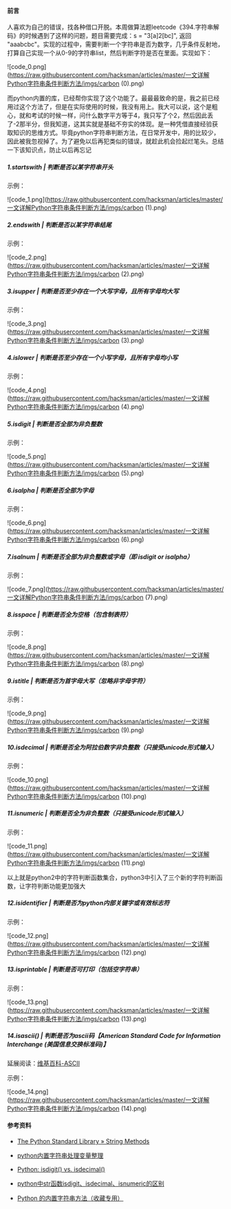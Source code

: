 #### 前言

人喜欢为自己的错误，找各种借口开脱。本周做算法题leetcode《394.字符串解码》的时候遇到了这样的问题，题目需要完成：s = "3[a]2[bc]", 返回 "aaabcbc"。实现的过程中，需要判断一个字符串是否为数字，几乎条件反射地，打算自己实现一个从0-9的字符串list，然后判断字符是否在里面。实现如下：



![code_0.png](https://raw.githubusercontent.com/hacksman/articles/master/一文详解Python字符串条件判断方法/imgs/carbon (0).png)



而python内置的库，已经帮你实现了这个功能了。最最最致命的是，我之前已经用过这个方法了，但是在实际使用的时候，我没有用上。我大可以说，这个是粗心，就和考试的时候一样，问什么数字平方等于4，我只写了个2，然后因此丢了-2那半分，但我知道，这其实就是基础不夯实的体现。是一种凭借直接经验获取知识的思维方式。毕竟python字符串判断方法，在日常开发中，用的比较少，因此被我忽视掉了。为了避免以后再犯类似的错误，就趁此机会捡起烂笔头。总结一下该知识点，防止以后再忘记



##### 1.startswith | 判断是否以某字符串开头



示例：

![code_1.png](https://raw.githubusercontent.com/hacksman/articles/master/一文详解Python字符串条件判断方法/imgs/carbon (1).png)



##### 2.endswith | 判断是否以某字符串结尾



示例：

![code_2.png](https://raw.githubusercontent.com/hacksman/articles/master/一文详解Python字符串条件判断方法/imgs/carbon (2).png)



##### 3.isupper | 判断是否至少存在一个大写字母，且所有字母均大写



示例：

![code_3.png](https://raw.githubusercontent.com/hacksman/articles/master/一文详解Python字符串条件判断方法/imgs/carbon (3).png)



##### 4.islower | 判断是否至少存在一个小写字母，且所有字母均小写



示例：

![code_4.png](https://raw.githubusercontent.com/hacksman/articles/master/一文详解Python字符串条件判断方法/imgs/carbon (4).png)



##### 5.isdigit | 判断是否全部为非负整数



示例：

![code_5.png](https://raw.githubusercontent.com/hacksman/articles/master/一文详解Python字符串条件判断方法/imgs/carbon (5).png)



##### 6.isalpha | 判断是否全部为字母



示例：

![code_6.png](https://raw.githubusercontent.com/hacksman/articles/master/一文详解Python字符串条件判断方法/imgs/carbon (6).png)



##### 7.isalnum | 判断是否全部为非负整数或字母（即 isdigit or isalpha）



示例：

![code_7.png](https://raw.githubusercontent.com/hacksman/articles/master/一文详解Python字符串条件判断方法/imgs/carbon (7).png)



##### 8.isspace | 判断是否全为空格（包含制表符）



示例：

![code_8.png](https://raw.githubusercontent.com/hacksman/articles/master/一文详解Python字符串条件判断方法/imgs/carbon (8).png)



##### 9.istitle | 判断是否为首字母大写（忽略非字母字符）



示例：

![code_9.png](https://raw.githubusercontent.com/hacksman/articles/master/一文详解Python字符串条件判断方法/imgs/carbon (9).png)



##### 10.isdecimal | 判断是否全为阿拉伯数字非负整数（只接受unicode形式输入）



示例：

![code_10.png](https://raw.githubusercontent.com/hacksman/articles/master/一文详解Python字符串条件判断方法/imgs/carbon (10).png)



##### 11.isnumeric | 判断是否全为非负整数（只接受unicode形式输入）



示例：

![code_11.png](https://raw.githubusercontent.com/hacksman/articles/master/一文详解Python字符串条件判断方法/imgs/carbon (11).png)



以上就是python2中的字符判断函数集合，python3中引入了三个新的字符判断函数，让字符判断功能更加强大



##### 12.isidentifier | 判断是否为python内部关键字或有效标志符



示例：

![code_12.png](https://raw.githubusercontent.com/hacksman/articles/master/一文详解Python字符串条件判断方法/imgs/carbon (12).png)



##### 13.isprintable | 判断是否可打印（包括空字符串）



示例：

![code_13.png](https://raw.githubusercontent.com/hacksman/articles/master/一文详解Python字符串条件判断方法/imgs/carbon (13).png)



##### 14.isascii() | 判断是否为ascii码【American Standard Code for Information Interchange (美国信息交换标准码)】



延展阅读：[维基百科-ASCII](https://zh.wikipedia.org/wiki/ASCII)



示例：

![code_14.png](https://raw.githubusercontent.com/hacksman/articles/master/一文详解Python字符串条件判断方法/imgs/carbon (14).png)



#### 参考资料

- [The Python Standard Library » String Methods](https://docs.python.org/3/library/stdtypes.html#str.upper)

- [python内置字符串处理变量整理](https://blog.csdn.net/qq_34857250/article/details/78808824)
- [Python: isdigit() vs. isdecimal()](https://www.webucator.com/blog/2015/02/python-isdigit-vs-isdecimal/)
- [python中str函数isdigit、isdecimal、isnumeric的区别](https://www.cnblogs.com/jebeljebel/p/4006433.html)
- [Python 的内置字符串方法（收藏专用）](https://segmentfault.com/a/1190000004598007#articleHeader38)

